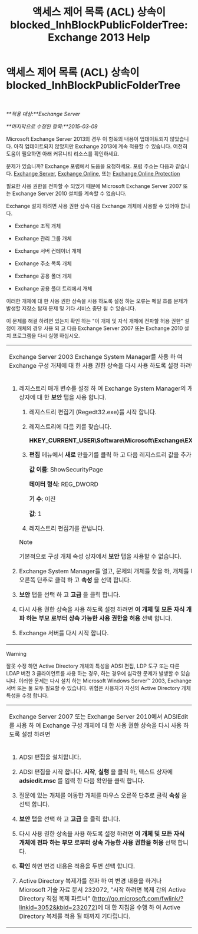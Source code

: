 ﻿---
title: '액세스 제어 목록 (ACL) 상속이 blocked_InhBlockPublicFolderTree: Exchange 2013 Help'
TOCTitle: 액세스 제어 목록 (ACL) 상속이 blocked_InhBlockPublicFolderTree
ms:assetid: e3b89c8a-d6f8-4864-8bf0-35a78ce87cc4
ms:mtpsurl: https://technet.microsoft.com/ko-kr/library/ms.exch.setupreadiness.inhblockpublicfoldertree(v=EXCHG.150)
ms:contentKeyID: 50484341
ms.date: 05/22/2018
mtps_version: v=EXCHG.150
ms.translationtype: MT
---

# 액세스 제어 목록 (ACL) 상속이 blocked\_InhBlockPublicFolderTree

 

_**적용 대상:**Exchange Server_

_**마지막으로 수정된 항목:**2015-03-09_

Microsoft Exchange Server 2013의 경우 이 항목의 내용이 업데이트되지 않았습니다. 아직 업데이트되지 않았지만 Exchange 2013에 계속 적용할 수 있습니다. 여전히 도움이 필요하면 아래 커뮤니티 리소스를 확인하세요.

문제가 있습니까? Exchange 포럼에서 도움을 요청하세요. 포럼 주소는 다음과 같습니다. [Exchange Server](https://go.microsoft.com/fwlink/p/?linkid=60612), [Exchange Online](https://go.microsoft.com/fwlink/p/?linkid=267542), 또는 [Exchange Online Protection](https://go.microsoft.com/fwlink/p/?linkid=285351)

필요한 사용 권한을 전파할 수 되었기 때문에 Microsoft Exchange Server 2007 또는 Exchange Server 2010 설치를 계속할 수 없습니다.

Exchange 설치 하려면 사용 권한 상속 다음 Exchange 개체에 사용할 수 있어야 합니다.

  - Exchange 조직 개체

  - Exchange 관리 그룹 개체

  - Exchange 서버 컨테이너 개체

  - Exchange 주소 목록 개체

  - Exchange 공용 폴더 개체

  - Exchange 공용 폴더 트리에서 개체

이러한 개체에 대 한 사용 권한 상속을 사용 하도록 설정 하는 오류는 메일 흐름 문제가 발생할 저장소 탑재 문제 및 기타 서비스 중단 될 수 있습니다.

이 문제를 해결 하려면 있는지 확인 하는 "이 개체 및 자식 개체에 전파할 허용 권한" 설정이 개체의 경우 사용 되 고 다음 Exchange Server 2007 또는 Exchange 2010 설치 프로그램을 다시 실행 하십시오.


<table>
<colgroup>
<col style="width: 100%" />
</colgroup>
<tbody>
<tr class="odd">
<td><p>Exchange Server 2003 Exchange System Manager를 사용 하 여 Exchange 구성 개체에 대 한 사용 권한 상속을 다시 사용 하도록 설정 하려면</p></td>
</tr>
<tr class="even">
<td><ol>
<li><p>레지스트리 매개 변수를 설정 하 여 Exchange System Manager의 개체 속성 상자에 대 한 <strong>보안</strong> 탭을 사용 합니다.</p>
<ol>
<li><p>레지스트리 편집기 (Regedt32.exe)를 시작 합니다.</p></li>
<li><p>레지스트리에 다음 키를 찾습니다.</p>
<p><strong>HKEY_CURRENT_USER\Software\Microsoft\Exchange\EXAdmin</strong></p></li>
<li><p><strong>편집</strong> 메뉴에서 <strong>새로</strong> 만들기를 클릭 하 고 다음 레지스트리 값을 추가 합니다.</p>
<p><strong>값 이름</strong>: ShowSecurityPage</p>
<p><strong>데이터 형식</strong>: REG_DWORD</p>
<p><strong>기 수</strong>: 이진</p>
<p><strong>값</strong>: 1</p></li>
<li><p>레지스트리 편집기를 끝냅니다.</p></li>
</ol>

> [!NOTE]
> 기본적으로 구성 개체 속성 상자에서 <STRONG>보안</STRONG> 탭을 사용할 수 없습니다.


</li>
<li><p>Exchange System Manager를 열고, 문제의 개체를 찾을 하, 개체를 마우스 오른쪽 단추로 클릭 하 고 <strong>속성</strong> 을 선택 합니다.</p></li>
<li><p><strong>보안</strong> 탭을 선택 하 고 <strong>고급</strong> 을 클릭 합니다.</p></li>
<li><p>다시 사용 권한 상속을 사용 하도록 설정 하려면 <strong>이 개체 및 모든 자식 개체에 전파 하는 부모 로부터 상속 가능한 사용 권한을 허용</strong> 선택 합니다.</p></li>
<li><p>Exchange 서버를 다시 시작 합니다.</p></li>
</ol></td>
</tr>
</tbody>
</table>



> [!WARNING]
> 잘못 수정 하면 Active Directory 개체의 특성을 ADSI 편집, LDP 도구 또는 다른 LDAP 버전 3 클라이언트를 사용 하는 경우, 하는 경우에 심각한 문제가 발생할 수 있습니다. 이러한 문제는 다시 설치 하는 Microsoft Windows Server™ 2003, Exchange 서버 또는 둘 모두 필요할 수 있습니다. 위험은 사용자가 자신의 Active Directory 개체 특성을 수정 합니다.




<table>
<colgroup>
<col style="width: 100%" />
</colgroup>
<tbody>
<tr class="odd">
<td><p>Exchange Server 2007 또는 Exchange Server 2010에서 ADSIEdit를 사용 하 여 Exchange 구성 개체에 대 한 사용 권한 상속을 다시 사용 하도록 설정 하려면</p></td>
</tr>
<tr class="even">
<td><ol>
<li><p>ADSI 편집을 설치합니다.</p></li>
<li><p>ADSI 편집을 시작 합니다. <strong>시작</strong>, <strong>실행</strong> 을 클릭 하, 텍스트 상자에 <strong>adsiedit.msc</strong> 를 입력 한 다음 확인을 클릭 합니다.</p></li>
<li><p>질문에 있는 개체를 이동한 개체를 마우스 오른쪽 단추로 클릭 <strong>속성</strong> 을 선택 합니다.</p></li>
<li><p><strong>보안</strong> 탭을 선택 하 고 <strong>고급</strong> 을 클릭 합니다.</p></li>
<li><p>다시 사용 권한 상속을 사용 하도록 설정 하려면 <strong>이 개체 및 모든 자식 개체에 전파 하는 부모 로부터 상속 가능한 사용 권한을 허용</strong> 선택 합니다.</p></li>
<li><p><strong>확인</strong> 하면 변경 내용은 적용을 두번 선택 합니다.</p></li>
<li><p>Active Directory 복제가를 전파 하 여 변경 내용을 하거나 Microsoft 기술 자료 문서 232072, &quot;시작 하려면 복제 간의 Active Directory 직접 복제 파트너&quot; (<a href="http://go.microsoft.com/fwlink/?linkid=3052%26kbid=232072" class="uri">http://go.microsoft.com/fwlink/?linkid=3052&amp;kbid=232072</a>)에 대 한 지침을 수행 하 여 Active Directory 복제를 적용 될 때까지 기다립니다.</p></li>
</ol></td>
</tr>
</tbody>
</table>

